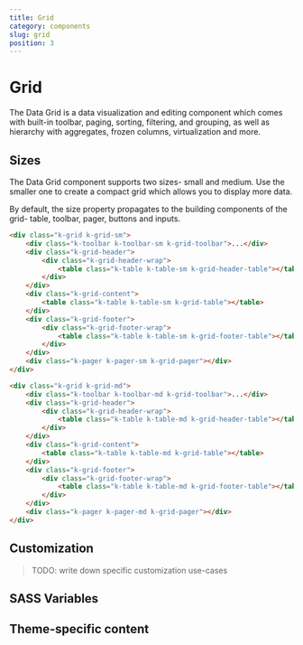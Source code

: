 ```yaml
---
title: Grid
category: components
slug: grid
position: 3
---
```


# Grid

The Data Grid is a data visualization and editing component which comes with built-in toolbar, paging, sorting, filtering, and grouping, as well as hierarchy with aggregates, frozen columns, virtualization and more.


## Sizes
The Data Grid component supports two sizes- small and medium. Use the smaller one to create a compact grid which allows you to display more data.

By default, the size property propagates to the building components of the grid- table, toolbar, pager, buttons and inputs.

```html
<div class="k-grid k-grid-sm">
    <div class="k-toolbar k-toolbar-sm k-grid-toolbar">...</div>
    <div class="k-grid-header">
        <div class="k-grid-header-wrap">
            <table class="k-table k-table-sm k-grid-header-table"></table>
        </div>
    </div>
    <div class="k-grid-content">
        <table class="k-table k-table-sm k-grid-table"></table>
    </div>
    <div class="k-grid-footer">
        <div class="k-grid-footer-wrap">
            <table class="k-table k-table-sm k-grid-footer-table"></table>
        </div>
    </div>
    <div class="k-pager k-pager-sm k-grid-pager"></div>
</div>

<div class="k-grid k-grid-md">
    <div class="k-toolbar k-toolbar-md k-grid-toolbar">...</div>
    <div class="k-grid-header">
        <div class="k-grid-header-wrap">
            <table class="k-table k-table-md k-grid-header-table"></table>
        </div>
    </div>
    <div class="k-grid-content">
        <table class="k-table k-table-md k-grid-table"></table>
    </div>
    <div class="k-grid-footer">
        <div class="k-grid-footer-wrap">
            <table class="k-table k-table-md k-grid-footer-table"></table>
        </div>
    </div>
    <div class="k-pager k-pager-md k-grid-pager"></div>
</div>
```

## Customization

> TODO: write down specific customization use-cases

## SASS Variables

<import file="./packages/$THEME_NAME/scss/grid/_variables.scss" />


## Theme-specific content

<import file="./packages/$THEME_NAME/scss/grid/index.md" />

